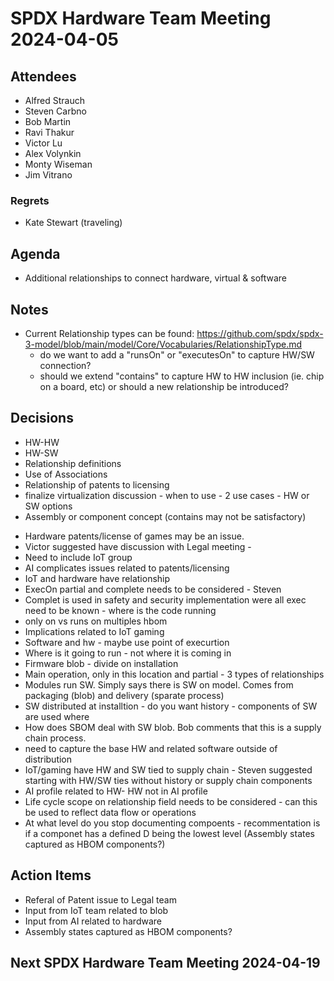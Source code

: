 # SPDX Hardware Team Meeting 2024-04-05

## Attendees
- Alfred Strauch
- Steven Carbno 
- Bob Martin
- Ravi Thakur
- Victor Lu
- Alex Volynkin
- Monty Wiseman
- Jim Vitrano

### Regrets
- Kate Stewart (traveling)

## Agenda
- Additional relationships to connect hardware, virtual & software

## Notes
* Current Relationship types can be found: https://github.com/spdx/spdx-3-model/blob/main/model/Core/Vocabularies/RelationshipType.md
   * do we want to add a "runsOn" or "executesOn" to capture HW/SW connection?
   * should we extend "contains" to capture HW to HW inclusion (ie. chip on a board, etc) or should a new relationship be introduced?

## Decisions
* HW-HW
 * HW-SW
 * Relationship definitions
 * Use of Associations
 * Relationship of patents to licensing
 * finalize virtualization discussion - when to use - 2 use cases - HW or SW options
 * Assembly or component concept (contains may not be satisfactory)
 
- Hardware patents/license of games may be an issue. 
- Victor suggested have discussion with Legal meeting - 
- Need to include IoT group
- AI complicates issues related to patents/licensing
- IoT and hardware have relationship
- ExecOn partial and complete needs to be considered - Steven
- Complet is used in safety and security implementation were all exec need to be known - where is the code running 
- only on vs runs on multiples hbom
- Implications related to IoT gaming
- Software and hw - maybe use point of execurtion 
- Where is it going to run - not where it is coming in
- Firmware blob - divide on installation
- Main operation, only in this location and partial - 3 types of relationships
- Modules run SW. Simply says there is SW on model. Comes from packaging (blob) and delivery (sparate process)
- SW distributed at installtion - do you want history - components of SW are used where
- How does SBOM deal with SW blob. Bob comments that this is a supply chain process. 
- need to capture the base HW and related software outside of distribution 
- IoT/gaming have HW and SW tied to supply chain - Steven suggested starting with HW/SW ties without history or supply chain components
- AI profile related to HW- HW not in AI profile
- Life cycle scope on relationship field needs to be considered - can this be used to reflect data flow or operations
- At what level do you stop documenting compoents - recommentation is if a componet has a defined D being the lowest level (Assembly states captured as HBOM components?)

## Action Items
- Referal of Patent issue to Legal team
- Input from IoT team related to blob 
- Input from AI related to hardware
- Assembly states captured as HBOM components?

## Next SPDX Hardware Team Meeting 2024-04-19
